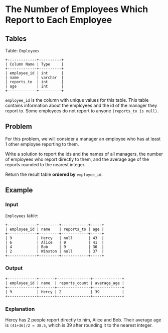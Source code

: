 # The Number of Employees Which Report to Each Employee

## Tables

Table: `Employees`

```
+-------------+----------+
| Column Name | Type     |
+-------------+----------+
| employee_id | int      |
| name        | varchar  |
| reports_to  | int      |
| age         | int      |
+-------------+----------+
```

`employee_id` is the column with unique values for this table.
This table contains information about the employees and the id of the manager
they report to. Some employees do not report to anyone `(reports_to is null)`. 

## Problem

For this problem, we will consider a manager an employee who has at least 1 other
employee reporting to them.

Write a solution to report the ids and the names of all managers, the number of
employees who report directly to them, and the average age of the reports rounded
to the nearest integer.

Return the result table **ordered by** `employee_id`.

## Example

### Input

`Employees` table:

```
+-------------+---------+------------+-----+
| employee_id | name    | reports_to | age |
+-------------+---------+------------+-----+
| 9           | Hercy   | null       | 43  |
| 6           | Alice   | 9          | 41  |
| 4           | Bob     | 9          | 36  |
| 2           | Winston | null       | 37  |
+-------------+---------+------------+-----+
```

### Output

```
+-------------+-------+---------------+-------------+
| employee_id | name  | reports_count | average_age |
+-------------+-------+---------------+-------------+
| 9           | Hercy | 2             | 39          |
+-------------+-------+---------------+-------------+
```

### Explanation

Hercy has 2 people report directly to him, Alice and Bob. Their average age is
`(41+36)/2 = 38.5`, which is 39 after rounding it to the nearest integer.
